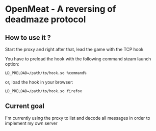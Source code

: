 # OpenMeat - A reversing of deadmaze protocol

## How to use it ?

Start the proxy and right after that, lead the game with the TCP hook

You have to preload the hook with the following command steam launch option:
```
LD_PRELOAD=/path/to/hook.so %command%
```
or, load the hook in your browser:
```
LD_PRELOAD=/path/to/hook.so firefox
```

## Current goal
I'm currently using the proxy to list and decode all messages in order to implement my own server
